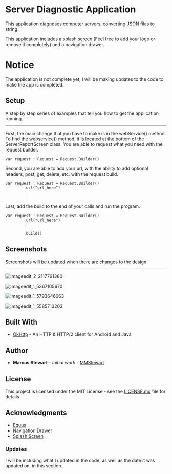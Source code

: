 # Server Diagnostic Application

This application diagnoses computer servers, converting JSON files to string.  

This application includes a splash screen (Feel free to add your logo or remove it completely) and a navigation drawer.

# Notice

The application is not complete yet, I will be making updates to the code to make the app is completed.

## Setup

A step by step series of examples that tell you how to get the application running.

---

First, the main change that you have to make is in the webService() method. To find the webservice() method, it is located at the bottom of the ServerReportScreen class. You are able to request what you need with the request builder.

```
var request : Request = Request.Builder()
```

Second, you are able to add your url, with the ability to add optional headers, post, get, delete, etc. with the request build.

```
var request : Request = Request.Builder()
        .url("url_here")
        .
        .
```

Last, add the build to the end of your calls and run the program.

```
var request : Request = Request.Builder()
        .url("url_here")
        .
        .
        .build()
```

## Screenshots

Screenshots will be updated when there are changes to the design.  

---

![imageedit_2_2117761380](https://user-images.githubusercontent.com/36175538/42836482-c69942ec-89c0-11e8-8822-745c391661ed.png)  

![imageedit_1_5367105670](https://user-images.githubusercontent.com/36175538/42836513-dd365490-89c0-11e8-9779-da377539ee7d.png)  

![imageedit_1_5793646663](https://user-images.githubusercontent.com/36175538/42836515-dfc949ec-89c0-11e8-84b2-fa61eaff2632.png)  

![imageedit_1_5585713203](https://user-images.githubusercontent.com/36175538/42836520-e253c066-89c0-11e8-9518-344bb70efa36.png)

## Built With

* [OkHttp](http://square.github.io/okhttp/) - An HTTP & HTTP/2 client for Android and Java

## Author

* **Marcus Stewart** - *Initial work* - [MMStewart](https://github.com/mmstewart)

## License

This project is licensed under the MIT License - see the [LICENSE.md](LICENSE.md) file for details

## Acknowledgments

* [Equus](https://www.equuscs.com/)
* [Navigation Drawer](https://www.youtube.com/watch?v=AS92bq3XxkA)
* [Splash Screen](https://www.youtube.com/watch?v=jXtof6OUtcE&t=137s)

### Updates

I will be including what I updated in the code, as well as the date it was updated on, in this section.
